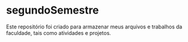 # segundoSemestre
Este repositório foi criado para armazenar meus arquivos e trabalhos da faculdade, tais como atividades e projetos.
